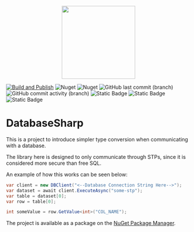 <p align="center">
    <img src="https://github.com/user-attachments/assets/4b024dea-dbd3-475c-9a7b-faf2869d5c8f" width="200" height="200" />
</p>

[![Build and Publish](https://github.com/kris701/DatabaseSharp/actions/workflows/dotnet-desktop.yml/badge.svg)](https://github.com/kris701/DatabaseSharp/actions/workflows/dotnet-desktop.yml)
![Nuget](https://img.shields.io/nuget/v/DatabaseSharp)
![Nuget](https://img.shields.io/nuget/dt/DatabaseSharp)
![GitHub last commit (branch)](https://img.shields.io/github/last-commit/kris701/DatabaseSharp/main)
![GitHub commit activity (branch)](https://img.shields.io/github/commit-activity/m/kris701/DatabaseSharp)
![Static Badge](https://img.shields.io/badge/Platform-Windows-blue)
![Static Badge](https://img.shields.io/badge/Platform-Linux-blue)
![Static Badge](https://img.shields.io/badge/Framework-dotnet--8.0-green)


# DatabaseSharp

This is a project to introduce simpler type conversion when communicating with a database.

The library here is designed to only communicate through STPs, since it is considered more secure than free SQL.

An example of how this works can be seen below:
```csharp
var client = new DBClient("<--Database Connection String Here-->");
var dataset = await client.ExecuteAsync("some-stp");
var table = dataset[0];
var row = table[0];

int someValue = row.GetValue<int>("COL_NAME");
```

The project is available as a package on the [NuGet Package Manager](https://www.nuget.org/packages/DatabaseSharp/).
